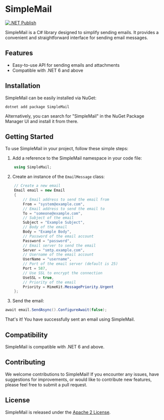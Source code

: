# SimpleMail

[![.NET Publish](https://github.com/JaCraig/SimpleMail/actions/workflows/dotnet-publish.yml/badge.svg)](https://github.com/JaCraig/SimpleMail/actions/workflows/dotnet-publish.yml)

SimpleMail is a C# library designed to simplify sending emails. It provides a convenient and straightforward interface for sending email messages.

## Features

- Easy-to-use API for sending emails and attachments
- Compatible with .NET 6 and above

## Installation

SimpleMail can be easily installed via NuGet:

```
dotnet add package SimpleMail
```

Alternatively, you can search for "SimpleMail" in the NuGet Package Manager UI and install it from there.

## Getting Started

To use SimpleMail in your project, follow these simple steps:

1. Add a reference to the SimpleMail namespace in your code file:

```csharp
    using SimpleMail;
```

2. Create an instance of the `EmailMessage` class:

```csharp
    // Create a new email
    Email email = new Email
    {
        // Email address to send the email from
        From = "system@example.com",
        // Email address to send the email to
        To = "someone@example.com",
        // Subject of the email
        Subject = "Example Subject",
        // Body of the email
        Body = "Example Body",
        // Password of the email account
        Password = "password",
        // Email server to send the email
        Server = "smtp.example.com",
        // Username of the email account
        UserName = "username",
        // Port of the email server (default is 25)
        Port = 587,
        // Use SSL to encrypt the connection
        UseSSL = true,
        // Priority of the email
        Priority = MimeKit.MessagePriority.Urgent
    };
```

3. Send the email:

```csharp
await email.SendAsync().ConfigureAwait(false);
```

That's it! You have successfully sent an email using SimpleMail.

## Compatibility

SimpleMail is compatible with .NET 6 and above.

## Contributing

We welcome contributions to SimpleMail! If you encounter any issues, have suggestions for improvements, or would like to contribute new features, please feel free to submit a pull request.

## License

SimpleMail is released under the [Apache 2 License](https://github.com/JaCraig/SimpleMail/blob/master/LICENSE).